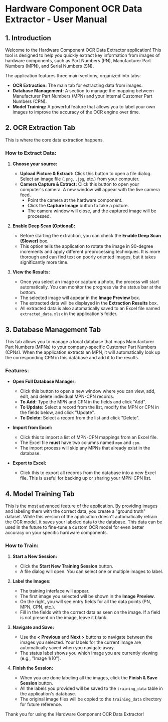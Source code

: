 # Hardware Component OCR Data Extractor - User Manual

## 1. Introduction

Welcome to the Hardware Component OCR Data Extractor application! This tool is designed to help you quickly extract key information from images of hardware components, such as Part Numbers (PN), Manufacturer Part Numbers (MPN), and Serial Numbers (SN).

The application features three main sections, organized into tabs:
- **OCR Extraction:** The main tab for extracting data from images.
- **Database Management:** A section to manage the mapping between Manufacturer Part Numbers (MPN) and your internal Customer Part Numbers (CPN).
- **Model Training:** A powerful feature that allows you to label your own images to improve the accuracy of the OCR engine over time.

## 2. OCR Extraction Tab

This is where the core data extraction happens.

### How to Extract Data:

1.  **Choose your source:**
    *   **Upload Picture & Extract:** Click this button to open a file dialog. Select an image file (`.png`, `.jpg`, etc.) from your computer.
    *   **Camera Capture & Extract:** Click this button to open your computer's camera. A new window will appear with the live camera feed.
        *   Point the camera at the hardware component.
        *   Click the **Capture Image** button to take a picture.
        *   The camera window will close, and the captured image will be processed.

2.  **Enable Deep Scan (Optional):**
    *   Before starting the extraction, you can check the **Enable Deep Scan (Slower)** box.
    *   This option tells the application to rotate the image in 90-degree increments and apply different preprocessing techniques. It is more thorough and can find text on poorly oriented images, but it takes significantly more time.

3.  **View the Results:**
    *   Once you select an image or capture a photo, the process will start automatically. You can monitor the progress via the status bar at the bottom.
    *   The selected image will appear in the **Image Preview** box.
    *   The extracted data will be displayed in the **Extraction Results** box.
    *   All extracted data is also automatically saved to an Excel file named `extracted_data.xlsx` in the application's folder.

## 3. Database Management Tab

This tab allows you to manage a local database that maps Manufacturer Part Numbers (MPNs) to your company-specific Customer Part Numbers (CPNs). When the application extracts an MPN, it will automatically look up the corresponding CPN in this database and add it to the results.

### Features:

-   **Open Full Database Manager:**
    *   Click this button to open a new window where you can view, add, edit, and delete individual MPN-CPN records.
    *   **To Add:** Type the MPN and CPN in the fields and click "Add".
    *   **To Update:** Select a record from the list, modify the MPN or CPN in the fields below, and click "Update".
    *   **To Delete:** Select a record from the list and click "Delete".

-   **Import from Excel:**
    *   Click this to import a list of MPN-CPN mappings from an Excel file.
    *   The Excel file **must** have two columns named `mpn` and `cpn`.
    *   The import process will skip any MPNs that already exist in the database.

-   **Export to Excel:**
    *   Click this to export all records from the database into a new Excel file. This is useful for backing up or sharing your MPN-CPN list.

## 4. Model Training Tab

This is the most advanced feature of the application. By providing images and labeling them with the correct data, you create a "ground truth" dataset. While this version of the application doesn't automatically retrain the OCR model, it saves your labeled data to the database. This data can be used in the future to fine-tune a custom OCR model for even better accuracy on your specific hardware components.

### How to Train:

1.  **Start a New Session:**
    *   Click the **Start New Training Session** button.
    *   A file dialog will open. You can select one or multiple images to label.

2.  **Label the Images:**
    *   The training interface will appear.
    *   The first image you selected will be shown in the **Image Preview**.
    *   On the right, you will see entry fields for all the data points (PN, MPN, CPN, etc.).
    *   Fill in the fields with the correct data as seen on the image. If a field is not present on the image, leave it blank.

3.  **Navigate and Save:**
    *   Use the **< Previous** and **Next >** buttons to navigate between the images you selected. Your labels for the current image are automatically saved when you navigate away.
    *   The status label shows you which image you are currently viewing (e.g., "Image 1/10").

4.  **Finish the Session:**
    *   When you are done labeling all the images, click the **Finish & Save Session** button.
    *   All the labels you provided will be saved to the `training_data` table in the application's database.
    *   The original image files will be copied to the `training_data` directory for future reference.

Thank you for using the Hardware Component OCR Data Extractor!
